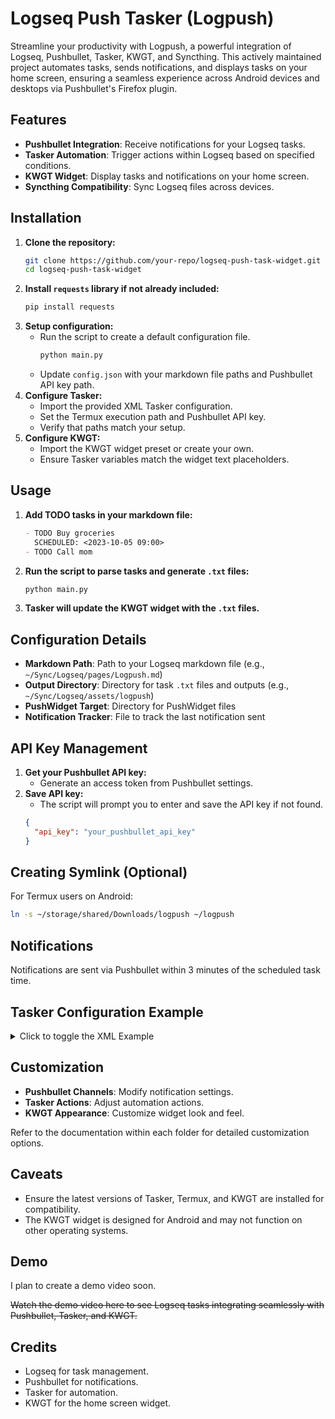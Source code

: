 # Logseq Push Tasker (Logpush)

Streamline your productivity with Logpush, a powerful integration of Logseq, Pushbullet, Tasker, KWGT, and Syncthing. This actively maintained project automates tasks, sends notifications, and displays tasks on your home screen, ensuring a seamless experience across Android devices and desktops via Pushbullet's Firefox plugin.

## Features

- **Pushbullet Integration**: Receive notifications for your Logseq tasks.
- **Tasker Automation**: Trigger actions within Logseq based on specified conditions.
- **KWGT Widget**: Display tasks and notifications on your home screen.
- **Syncthing Compatibility**: Sync Logseq files across devices.

## Installation

1. **Clone the repository:**
   ```sh
   git clone https://github.com/your-repo/logseq-push-task-widget.git
   cd logseq-push-task-widget
   ```
2. **Install `requests` library if not already included:**
   ```sh
   pip install requests
   ```
3. **Setup configuration:**
   - Run the script to create a default configuration file.
     ```sh
     python main.py
     ```
   - Update `config.json` with your markdown file paths and Pushbullet API key path.
4. **Configure Tasker:**
   - Import the provided XML Tasker configuration.
   - Set the Termux execution path and Pushbullet API key.
   - Verify that paths match your setup.
5. **Configure KWGT:**
   - Import the KWGT widget preset or create your own.
   - Ensure Tasker variables match the widget text placeholders.

## Usage

1. **Add TODO tasks in your markdown file:**
   ```markdown
   - TODO Buy groceries
     SCHEDULED: <2023-10-05 09:00>
   - TODO Call mom
   ```
2. **Run the script to parse tasks and generate `.txt` files:**
   ```sh
   python main.py
   ```
3. **Tasker will update the KWGT widget with the `.txt` files.**

## Configuration Details

- **Markdown Path**: Path to your Logseq markdown file (e.g., `~/Sync/Logseq/pages/Logpush.md`)
- **Output Directory**: Directory for task `.txt` files and outputs (e.g., `~/Sync/Logseq/assets/logpush`)
- **PushWidget Target**: Directory for PushWidget files
- **Notification Tracker**: File to track the last notification sent

## API Key Management

1. **Get your Pushbullet API key:**
   - Generate an access token from Pushbullet settings.
2. **Save API key:**
   - The script will prompt you to enter and save the API key if not found.
   ```json
   {
     "api_key": "your_pushbullet_api_key"
   }
   ```

## Creating Symlink (Optional)

For Termux users on Android:
```sh
ln -s ~/storage/shared/Downloads/logpush ~/logpush
```

## Notifications

Notifications are sent via Pushbullet within 3 minutes of the scheduled task time.

## Tasker Configuration Example
<details>
  <summary>Click to toggle the XML Example</summary>

 ```xml
 <TaskerData sr="" dvi="1" tv="6.3.13">
 	<Task sr="task6">
 		<cdate>1725020470664</cdate>
 		<edate>1725403643059</edate>
 		<id>6</id>
 		<nme>LogPush</nme>
 		<pri>6</pri>
 		<Kid sr="Kid">
 			<launchID>6</launchID>
 			<pkg>com.rogbone</pkg>
 			<vTarg>29</vTarg>
 			<vnme>1.0</vnme>
 			<vnum>3</vnum>
 		</Kid>
 		<Action sr="act0" ve="7">
 			<code>1256900802</code>
 			<Bundle sr="arg0">
 				<Vals sr="val">
 					<com.termux.execute.arguments>&lt;null&gt;</com.termux.execute.arguments>
 					<com.termux.execute.arguments-type>java.lang.String</com.termux.execute.arguments-type>
 					<com.termux.tasker.extra.BACKGROUND_CUSTOM_LOG_LEVEL>&lt;null&gt;</com.termux.tasker.extra.BACKGROUND_CUSTOM_LOG_LEVEL>
 					<com.termux.tasker.extra.BACKGROUND_CUSTOM_LOG_LEVEL-type>java.lang.String</com.termux.tasker.extra.BACKGROUND_CUSTOM_LOG_LEVEL-type>
 					<com.termux.tasker.extra.EXECUTABLE>../../logpush/main.py</com.termux.tasker.extra.EXECUTABLE>
 					<com.termux.tasker.extra.EXECUTABLE-type>java.lang.String</com.termux.tasker.extra.EXECUTABLE-type>
 					<com.termux.tasker.extra.SESSION_ACTION>&lt;null&gt;</com.termux.tasker.extra.SESSION_ACTION>
 					<com.termux.tasker.extra.SESSION_ACTION-type>java.lang.String</com.termux.tasker.extra.SESSION_ACTION-type>
 					<com.termux.tasker.extra.STDIN></com.termux.tasker.extra.STDIN>
 					<com.termux.tasker.extra.STDIN-type>java.lang.String</com.termux.tasker.extra.STDIN-type>
 					<com.termux.tasker.extra.TERMINAL>false</com.termux.tasker.extra.TERMINAL>
 					<com.termux.tasker.extra.TERMINAL-type>java.lang.Boolean</com.termux.tasker.extra.TERMINAL-type>
 					<com.termux.tasker.extra.VERSION_CODE>6</com.termux.tasker.extra.VERSION_CODE>
 					<com.termux.tasker.extra.VERSION_CODE-type>java.lang.Integer</com.termux.tasker.extra.VERSION_CODE-type>
 					<com.termux.tasker.extra.WAIT_FOR_RESULT>true</com.termux.tasker.extra.WAIT_FOR_RESULT>
 					<com.termux.tasker.extra.WAIT_FOR_RESULT-type>java.lang.Boolean</com.termux.tasker.extra.WAIT_FOR_RESULT-type>
 					<com.termux.tasker.extra.WORKDIR>&lt;null&gt;</com.termux.tasker.extra.WORKDIR>
 					<com.termux.tasker.extra.WORKDIR-type>java.lang.String</com.termux.tasker.extra.WORKDIR-type>
 					<com.twofortyfouram.locale.intent.extra.BLURB>../../logpush/main.py
 
 Working Directory ✕
 Stdin ✕
 Custom Log Level null
 Terminal Session ✕
 Wait For Result ✓</com.twofortyfouram.locale.intent.extra.BLURB>
 					<com.twofortyfouram.locale.intent.extra.BLURB-type>java.lang.String</com.twofortyfouram.locale.intent.extra.BLURB-type>
 					<net.dinglisch.android.tasker.RELEVANT_VARIABLES>&lt;StringArray sr=""&gt;&lt;_array_net.dinglisch.android.tasker.RELEVANT_VARIABLES0&gt;%stdout
 Standard Output
 The &amp;lt;B&amp;gt;stdout&amp;lt;/B&amp;gt; of the command.&lt;/_array_net.dinglisch.android.tasker.RELEVANT_VARIABLES0&gt;&lt;_array_net.dinglisch.android.tasker.RELEVANT_VARIABLES1&gt;%stdout_original_length
 Standard Output Original Length
 The original length of &amp;lt;B&amp;gt;stdout&amp;lt;/B&amp;gt;.&lt;/_array_net.dinglisch.android.tasker.RELEVANT_VARIABLES1&gt;&lt;_array_net.dinglisch.android.tasker.RELEVANT_VARIABLES2&gt;%stderr
 Standard Error
 The &amp;lt;B&amp;gt;stderr&amp;lt;/B&amp;gt; of the command.&lt;/_array_net.dinglisch.android.tasker.RELEVANT_VARIABLES2&gt;&lt;_array_net.dinglisch.android.tasker.RELEVANT_VARIABLES3&gt;%stderr_original_length
 Standard Error Original Length
 The original length of &amp;lt;B&amp;gt;stderr&amp;lt;/B&amp;gt;.&lt;/_array_net.dinglisch.android.tasker.RELEVANT_VARIABLES3&gt;&lt;_array_net.dinglisch.android.tasker.RELEVANT_VARIABLES4&gt;%result
 Exit Code
 The &amp;lt;B&amp;gt;exit code&amp;lt;/B&amp;gt; of the command.0 often means success and anything else is usually a failure of some sort.&lt;/_array_net.dinglisch.android.tasker.RELEVANT_VARIABLES4&gt;&lt;/StringArray&gt;</net.dinglisch.android.tasker.RELEVANT_VARIABLES>
 					<net.dinglisch.android.tasker.RELEVANT_VARIABLES-type>[Ljava.lang.String;</net.dinglisch.android.tasker.RELEVANT_VARIABLES-type>
 					<net.dinglisch.android.tasker.extras.VARIABLE_REPLACE_KEYS>com.termux.tasker.extra.EXECUTABLE com.termux.execute.arguments com.termux.tasker.extra.WORKDIR com.termux.tasker.extra.STDIN com.termux.tasker.extra.SESSION_ACTION com.termux.tasker.extra.BACKGROUND_CUSTOM_LOG_LEVEL</net.dinglisch.android.tasker.extras.VARIABLE_REPLACE_KEYS>
 					<net.dinglisch.android.tasker.extras.VARIABLE_REPLACE_KEYS-type>java.lang.String</net.dinglisch.android.tasker.extras.VARIABLE_REPLACE_KEYS-type>
 					<net.dinglisch.android.tasker.subbundled>true</net.dinglisch.android.tasker.subbundled>
 					<net.dinglisch.android.tasker.subbundled-type>java.lang.Boolean</net.dinglisch.android.tasker.subbundled-type>
 				</Vals>
 			</Bundle>
 			<Str sr="arg1" ve="3">com.termux.tasker</Str>
 			<Str sr="arg2" ve="3">com.termux.tasker.EditConfigurationActivity</Str>
 			<Int sr="arg3" val="10"/>
 			<Int sr="arg4" val="0"/>
 		</Action>
 		<Action sr="act1" ve="7">
 			<code>417</code>
 			<Str sr="arg0" ve="3">Sync/Logseq/assets/logpush/pushWidget/pushWidget0.txt</Str>
 			<Str sr="arg1" ve="3">%TASK1</Str>
 			<Int sr="arg2" val="0"/>
 		</Action>
 		<Action sr="act10" ve="7">
 			<code>1186637727</code>
 			<Bundle sr="arg0">
 				<Vals sr="val">
 					<com.twofortyfouram.locale.intent.extra.BLURB>Set: task5</com.twofortyfouram.locale.intent.extra.BLURB>
 					<com.twofortyfouram.locale.intent.extra.BLURB-type>java.lang.String</com.twofortyfouram.locale.intent.extra.BLURB-type>
 					<net.dinglisch.android.tasker.extras.VARIABLE_REPLACE_KEYS>org.kustom.tasker.VAR_NAME org.kustom.tasker.VAR_VALUE</net.dinglisch.android.tasker.extras.VARIABLE_REPLACE_KEYS>
 					<net.dinglisch.android.tasker.extras.VARIABLE_REPLACE_KEYS-type>java.lang.String</net.dinglisch.android.tasker.extras.VARIABLE_REPLACE_KEYS-type>
 					<net.dinglisch.android.tasker.subbundled>true</net.dinglisch.android.tasker.subbundled>
 					<net.dinglisch.android.tasker.subbundled-type>java.lang.Boolean</net.dinglisch.android.tasker.subbundled-type>
 					<org.kustom.tasker.VAR_NAME>task5</org.kustom.tasker.VAR_NAME>
 					<org.kustom.tasker.VAR_NAME-type>java.lang.String</org.kustom.tasker.VAR_NAME-type>
 					<org.kustom.tasker.VAR_VALUE>%TASK5</org.kustom.tasker.VAR_VALUE>
 					<org.kustom.tasker.VAR_VALUE-type>java.lang.String</org.kustom.tasker.VAR_VALUE-type>
 					<org.kustom.tasker.extra.INT_VERSION_CODE>376422110</org.kustom.tasker.extra.INT_VERSION_CODE>
 					<org.kustom.tasker.extra.INT_VERSION_CODE-type>java.lang.Integer</org.kustom.tasker.extra.INT_VERSION_CODE-type>
 				</Vals>
 			</Bundle>
 			<Str sr="arg1" ve="3">org.kustom.widget</Str>
 			<Str sr="arg2" ve="3">org.kustom.lib.editor.tasker.EditVarActivity</Str>
 			<Int sr="arg3" val="0"/>
 			<Int sr="arg4" val="1"/>
 		</Action>
 		<Action sr="act11" ve="7">
 			<code>523</code>
 			<Str sr="arg0" ve="3">LogPush</Str>
 			<Str sr="arg1" ve="3">Push complete!</Str>
 			<Str sr="arg10" ve="3"/>
 			<Str sr="arg11" ve="3">Logpush</Str>
 			<Str sr="arg12" ve="3"/>
 			<Img sr="arg2" ve="2">
 				<nme>hd_navigation_refresh</nme>
 			</Img>
 			<Int sr="arg3" val="0"/>
 			<Int sr="arg4" val="0"/>
 			<Int sr="arg5" val="2"/>
 			<Int sr="arg6" val="0"/>
 			<Int sr="arg7" val="0"/>
 			<Int sr="arg8" val="0"/>
 			<Str sr="arg9" ve="3"/>
 		</Action>
 		<Action sr="act2" ve="7">
 			<code>417</code>
 			<Str sr="arg0" ve="3">Sync/Logseq/assets/logpush/pushWidget/pushWidget1.txt</Str>
 			<Str sr="arg1" ve="3">%TASK2</Str>
 			<Int sr="arg2" val="0"/>
 		</Action>
 		<Action sr="act3" ve="7">
 			<code>417</code>
 			<Str sr="arg0" ve="3">Sync/Logseq/assets/logpush/pushWidget/pushWidget2.txt</Str>
 			<Str sr="arg1" ve="3">%TASK3</Str>
 			<Int sr="arg2" val="0"/>
 		</Action>
 		<Action sr="act4" ve="7">
 			<code>417</code>
 			<Str sr="arg0" ve="3">Sync/Logseq/assets/logpush/pushWidget/pushWidget3.txt</Str>
 			<Str sr="arg1" ve="3">%TASK4</Str>
 			<Int sr="arg2" val="0"/>
 		</Action>
 		<Action sr="act5" ve="7">
 			<code>417</code>
 			<Str sr="arg0" ve="3">Sync/Logseq/assets/logpush/pushWidget/pushWidget4.txt</Str>
 			<Str sr="arg1" ve="3">%TASK5</Str>
 			<Int sr="arg2" val="0"/>
 		</Action>
 		<Action sr="act6" ve="7">
 			<code>1186637727</code>
 			<Bundle sr="arg0">
 				<Vals sr="val">
 					<com.twofortyfouram.locale.intent.extra.BLURB>Set: task1</com.twofortyfouram.locale.intent.extra.BLURB>
 					<com.twofortyfouram.locale.intent.extra.BLURB-type>java.lang.String</com.twofortyfouram.locale.intent.extra.BLURB-type>
 					<net.dinglisch.android.tasker.extras.VARIABLE_REPLACE_KEYS>org.kustom.tasker.VAR_NAME org.kustom.tasker.VAR_VALUE</net.dinglisch.android.tasker.extras.VARIABLE_REPLACE_KEYS>
 					<net.dinglisch.android.tasker.extras.VARIABLE_REPLACE_KEYS-type>java.lang.String</net.dinglisch.android.tasker.extras.VARIABLE_REPLACE_KEYS-type>
 					<net.dinglisch.android.tasker.subbundled>true</net.dinglisch.android.tasker.subbundled>
 					<net.dinglisch.android.tasker.subbundled-type>java.lang.Boolean</net.dinglisch.android.tasker.subbundled-type>
 					<org.kustom.tasker.VAR_NAME>task1</org.kustom.tasker.VAR_NAME>
 					<org.kustom.tasker.VAR_NAME-type>java.lang.String</org.kustom.tasker.VAR_NAME-type>
 					<org.kustom.tasker.VAR_VALUE>%TASK1</org.kustom.tasker.VAR_VALUE>
 					<org.kustom.tasker.VAR_VALUE-type>java.lang.String</org.kustom.tasker.VAR_VALUE-type>
 					<org.kustom.tasker.extra.INT_VERSION_CODE>376422110</org.kustom.tasker.extra.INT_VERSION_CODE>
 					<org.kustom.tasker.extra.INT_VERSION_CODE-type>java.lang.Integer</org.kustom.tasker.extra.INT_VERSION_CODE-type>
 				</Vals>
 			</Bundle>
 			<Str sr="arg1" ve="3">org.kustom.widget</Str>
 			<Str sr="arg2" ve="3">org.kustom.lib.editor.tasker.EditVarActivity</Str>
 			<Int sr="arg3" val="0"/>
 			<Int sr="arg4" val="1"/>
 		</Action>
 		<Action sr="act7" ve="7">
 			<code>1186637727</code>
 			<Bundle sr="arg0">
 				<Vals sr="val">
 					<com.twofortyfouram.locale.intent.extra.BLURB>Set: task2</com.twofortyfouram.locale.intent.extra.BLURB>
 					<com.twofortyfouram.locale.intent.extra.BLURB-type>java.lang.String</com.twofortyfouram.locale.intent.extra.BLURB-type>
 					<net.dinglisch.android.tasker.extras.VARIABLE_REPLACE_KEYS>org.kustom.tasker.VAR_NAME org.kustom.tasker.VAR_VALUE</net.dinglisch.android.tasker.extras.VARIABLE_REPLACE_KEYS>
 					<net.dinglisch.android.tasker.extras.VARIABLE_REPLACE_KEYS-type>java.lang.String</net.dinglisch.android.tasker.extras.VARIABLE_REPLACE_KEYS-type>
 					<net.dinglisch.android.tasker.subbundled>true</net.dinglisch.android.tasker.subbundled>
 					<net.dinglisch.android.tasker.subbundled-type>java.lang.Boolean</net.dinglisch.android.tasker.subbundled-type>
 					<org.kustom.tasker.VAR_NAME>task2</org.kustom.tasker.VAR_NAME>
 					<org.kustom.tasker.VAR_NAME-type>java.lang.String</org.kustom.tasker.VAR_NAME-type>
 					<org.kustom.tasker.VAR_VALUE>%TASK2</org.kustom.tasker.VAR_VALUE>
 					<org.kustom.tasker.VAR_VALUE-type>java.lang.String</org.kustom.tasker.VAR_VALUE-type>
 					<org.kustom.tasker.extra.INT_VERSION_CODE>376422110</org.kustom.tasker.extra.INT_VERSION_CODE>
 					<org.kustom.tasker.extra.INT_VERSION_CODE-type>java.lang.Integer</org.kustom.tasker.extra.INT_VERSION_CODE-type>
 				</Vals>
 			</Bundle>
 			<Str sr="arg1" ve="3">org.kustom.widget</Str>
 			<Str sr="arg2" ve="3">org.kustom.lib.editor.tasker.EditVarActivity</Str>
 			<Int sr="arg3" val="0"/>
 			<Int sr="arg4" val="1"/>
 		</Action>
 		<Action sr="act8" ve="7">
 			<code>1186637727</code>
 			<Bundle sr="arg0">
 				<Vals sr="val">
 					<com.twofortyfouram.locale.intent.extra.BLURB>Set: task3</com.twofortyfouram.locale.intent.extra.BLURB>
 					<com.twofortyfouram.locale.intent.extra.BLURB-type>java.lang.String</com.twofortyfouram.locale.intent.extra.BLURB-type>
 					<net.dinglisch.android.tasker.extras.VARIABLE_REPLACE_KEYS>org.kustom.tasker.VAR_NAME org.kustom.tasker.VAR_VALUE</net.dinglisch.android.tasker.extras.VARIABLE_REPLACE_KEYS>
 					<net.dinglisch.android.tasker.extras.VARIABLE_REPLACE_KEYS-type>java.lang.String</net.dinglisch.android.tasker.extras.VARIABLE_REPLACE_KEYS-type>
 					<net.dinglisch.android.tasker.subbundled>true</net.dinglisch.android.tasker.subbundled>
 					<net.dinglisch.android.tasker.subbundled-type>java.lang.Boolean</net.dinglisch.android.tasker.subbundled-type>
 					<org.kustom.tasker.VAR_NAME>task3</org.kustom.tasker.VAR_NAME>
 					<org.kustom.tasker.VAR_NAME-type>java.lang.String</org.kustom.tasker.VAR_NAME-type>
 					<org.kustom.tasker.VAR_VALUE>%TASK3</org.kustom.tasker.VAR_VALUE>
 					<org.kustom.tasker.VAR_VALUE-type>java.lang.String</org.kustom.tasker.VAR_VALUE-type>
 					<org.kustom.tasker.extra.INT_VERSION_CODE>376422110</org.kustom.tasker.extra.INT_VERSION_CODE>
 					<org.kustom.tasker.extra.INT_VERSION_CODE-type>java.lang.Integer</org.kustom.tasker.extra.INT_VERSION_CODE-type>
 				</Vals>
 			</Bundle>
 			<Str sr="arg1" ve="3">org.kustom.widget</Str>
 			<Str sr="arg2" ve="3">org.kustom.lib.editor.tasker.EditVarActivity</Str>
 			<Int sr="arg3" val="0"/>
 			<Int sr="arg4" val="1"/>
 		</Action>
 		<Action sr="act9" ve="7">
 			<code>1186637727</code>
 			<Bundle sr="arg0">
 				<Vals sr="val">
 					<com.twofortyfouram.locale.intent.extra.BLURB>Set: task4</com.twofortyfouram.locale.intent.extra.BLURB>
 					<com.twofortyfouram.locale.intent.extra.BLURB-type>java.lang.String</com.twofortyfouram.locale.intent.extra.BLURB-type>
 					<net.dinglisch.android.tasker.extras.VARIABLE_REPLACE_KEYS>org.kustom.tasker.VAR_NAME org.kustom.tasker.VAR_VALUE</net.dinglisch.android.tasker.extras.VARIABLE_REPLACE_KEYS>
 					<net.dinglisch.android.tasker.extras.VARIABLE_REPLACE_KEYS-type>java.lang.String</net.dinglisch.android.tasker.extras.VARIABLE_REPLACE_KEYS-type>
 					<net.dinglisch.android.tasker.subbundled>true</net.dinglisch.android.tasker.subbundled>
 					<net.dinglisch.android.tasker.subbundled-type>java.lang.Boolean</net.dinglisch.android.tasker.subbundled-type>
 					<org.kustom.tasker.VAR_NAME>task4</org.kustom.tasker.VAR_NAME>
 					<org.kustom.tasker.VAR_NAME-type>java.lang.String</org.kustom.tasker.VAR_NAME-type>
 					<org.kustom.tasker.VAR_VALUE>%TASK4</org.kustom.tasker.VAR_VALUE>
 					<org.kustom.tasker.VAR_VALUE-type>java.lang.String</org.kustom.tasker.VAR_VALUE-type>
 					<org.kustom.tasker.extra.INT_VERSION_CODE>376422110</org.kustom.tasker.extra.INT_VERSION_CODE>
 					<org.kustom.tasker.extra.INT_VERSION_CODE-type>java.lang.Integer</org.kustom.tasker.extra.INT_VERSION_CODE-type>
 				</Vals>
 			</Bundle>
 			<Str sr="arg1" ve="3">org.kustom.widget</Str>
 			<Str sr="arg2" ve="3">org.kustom.lib.editor.tasker.EditVarActivity</Str>
 			<Int sr="arg3" val="0"/>
 			<Int sr="arg4" val="1"/>
 		</Action>
 		<Img sr="icn" ve="2">
 			<nme>hl_navigation_refresh</nme>
 		</Img>
 	</Task>
 </TaskerData>
 ```
</details>

## Customization

- **Pushbullet Channels**: Modify notification settings.
- **Tasker Actions**: Adjust automation actions.
- **KWGT Appearance**: Customize widget look and feel.

Refer to the documentation within each folder for detailed customization options.

## Caveats

- Ensure the latest versions of Tasker, Termux, and KWGT are installed for compatibility.
- The KWGT widget is designed for Android and may not function on other operating systems.

## Demo

I plan to create a demo video soon.

~~Watch the demo video here to see Logseq tasks integrating seamlessly with Pushbullet, Tasker, and KWGT.~~

## Credits

- Logseq for task management.
- Pushbullet for notifications.
- Tasker for automation.
- KWGT for the home screen widget.
